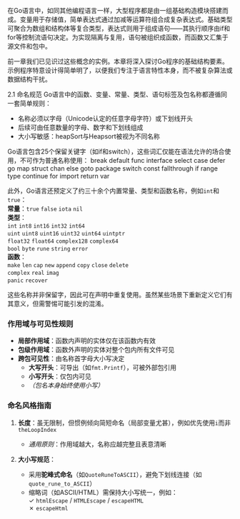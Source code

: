 在Go语言中，如同其他编程语言一样，大型程序都是由一组基础构造模块搭建而成。变量用于存储值，简单表达式通过加减等运算符组合成复杂表达式。基础类型可聚合为数组和结构体等复合类型，表达式则用于组成语句——其执行顺序由if和for等控制流语句决定。为实现隔离与复用，语句被组织成函数，而函数又汇集于源文件和包中。

前一章我们已见识过这些概念的实例。本章将深入探讨Go程序的基础结构要素。示例程序特意设计得简单明了，以便我们专注于语言特性本身，而不被复杂算法或数据结构干扰。

2.1 命名规范
Go语言中的函数、变量、常量、类型、语句标签及包名称都遵循同一套简单规则：
- 名称必须以字母（Unicode认定的任意字母字符）或下划线开头
- 后续可由任意数量的字母、数字和下划线组成
- 大小写敏感：heapSort与Heapsort被视为不同名称

Go语言包含25个保留关键字（如if和switch），这些词汇仅能在语法允许的场合使用，不可作为普通名称使用：
break default func interface select
case defer go map struct
chan else goto package switch
const fallthrough if range type
continue for import return var

此外，Go语言还预定义了约三十余个内置常量、类型和函数名称，例如`int`和`true`：  
**常量**：`true` `false` `iota` `nil`  
**类型**：  
`int` `int8` `int16` `int32` `int64`  
`uint` `uint8` `uint16` `uint32` `uint64` `uintptr`  
`float32` `float64` `complex128` `complex64`  
`bool` `byte` `rune` `string` `error`  
**函数**：  
`make` `len` `cap` `new` `append` `copy` `close` `delete`  
`complex` `real` `imag`  
`panic` `recover`  

这些名称并非保留字，因此可在声明中重复使用。虽然某些场景下重新定义它们有其意义，但需警惕可能引发的混淆。  

### 作用域与可见性规则  
- **局部作用域**：函数内声明的实体仅在该函数内有效  
- **包级作用域**：函数外声明的实体对整个包内所有文件可见  
- **跨包可见性**：由名称首字母大小写决定  
  - **大写开头**：可导出（如`fmt.Printf`），可被外部包引用  
  - **小写开头**：仅包内可见  
  - *（包名本身始终使用小写）*  

### 命名风格指南  
1. **长度**：虽无限制，但惯例倾向简短命名（局部变量尤甚），例如优先使用`i`而非`theLoopIndex`  
   - *通用原则*：作用域越大，名称应越完整且表意清晰  

2. **大小写规范**：  
   - 采用**驼峰式命名**（如`QuoteRuneToASCII`），避免下划线连接（如`quote_rune_to_ASCII`）  
   - 缩略词（如ASCII/HTML）需保持大小写统一，例如：  
     ✓ `htmlEscape` / `HTMLEscape` / `escapeHTML`  
     ✗ `escapeHtml`  
